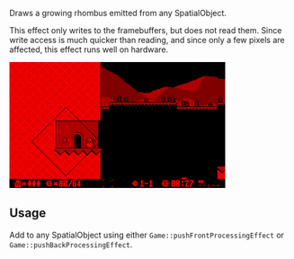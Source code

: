 Draws a growing rhombus emitted from any SpatialObject.
 
This effect only writes to the framebuffers, but does not read them. Since write access is much quicker than reading, and since only a few pixels are affected, this effect runs well on hardware. 

![](https://raw.githubusercontent.com/VUEngine/VUEngine-Plugins/master/postProcessing/Rhombus/preview.png)

Usage
-----

Add to any SpatialObject using either `Game::pushFrontProcessingEffect` or `Game::pushBackProcessingEffect`. 
